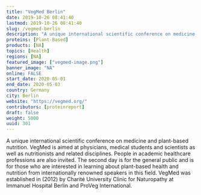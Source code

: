 ```yaml
---
title: "VegMed Berlin"
date: 2019-10-26 08:41:40
lastmod: 2019-10-26 08:41:40
slug: /vegmed-berlin
description: "A unique international scientific conference on medicine and plant-based nutrition. VegMed is aimed at physicians, medical students and scientists as well as nutritionists and related disciplines. People in academic healthcare professions are also invited. The second day is for the general public and is for those who are interested in learning about plant-based health and nutrition from internationally renowned speakers in this field. VegMed was established in (2012) by Charité University Clinic for Naturopathy at Immanuel Hospital Berlin and ProVeg International."
proteins: [Plant-Based]
products: [NA]
topics: [Health]
regions: [NA]
featured_image: ["vegmed-image.png"]
banner_image: "NA"
online: FALSE
start_date: 2020-05-01
end_date: 2020-05-03
country: Germany
city: Berlin
website: "https://vegmed.org/"
contributors: [proteinreport]
draft: false
weight: 5000
uuid: 301
---
```

<p>A unique international scientific conference on medicine and plant-based nutrition. VegMed is aimed at physicians, medical students and scientists as well as nutritionists and related disciplines. People in academic healthcare professions are also invited. The second day is for the general public and is for those who are interested in learning about plant-based health and nutrition from internationally renowned speakers in this field. VegMed was established in (2012) by Charité University Clinic for Naturopathy at Immanuel Hospital Berlin and ProVeg International.</p>
